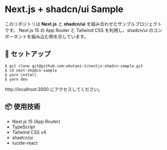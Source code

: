 # Next.js + shadcn/ui Sample

このリポジトリは **Next.js** と **shadcn/ui** を組み合わせたサンプルプロジェクトです。
Next.js 15 の App Router と Tailwind CSS を利用し、shadcn/ui のコンポーネントを組み込む例を示しています。

## 🚀 セットアップ

```
$ git clone git@github.com:okutani-t/nextjs-shadcn-sample.git
$ cd next-shadcn-sample
$ yarn install
$ yarn dev
```

http://localhost:3000 にアクセスしてください。

## 📦 使用技術
	
* Next.js 15 (App Router)
* TypeScript
* Tailwind CSS v4
* shadcn/ui
* lucide-react
